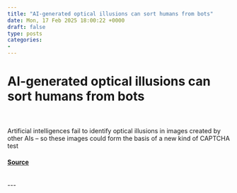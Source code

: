 ```yaml
---
title: "AI-generated optical illusions can sort humans from bots"
date: Mon, 17 Feb 2025 18:00:22 +0000
draft: false
type: posts
categories: 
- 
---
```

# AI-generated optical illusions can sort humans from bots

<br/>

<br/>
Artificial intelligences fail to identify optical illusions in images created by other AIs – so these images could form the basis of a new kind of CAPTCHA test

#### [Source](https://www.newscientist.com/article/2468020-ai-generated-optical-illusions-can-sort-humans-from-bots/?utm_campaign=RSS%7CNSNS&utm_source=NSNS&utm_medium=RSS&utm_content=technology)

<br/>
---
